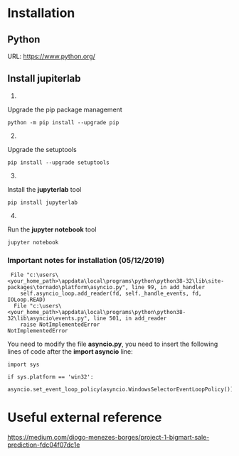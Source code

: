 # Installation

## Python 

URL: https://www.python.org/

## Install jupiterlab

1. 
Upgrade the pip package management

```
python -m pip install --upgrade pip
```

2.

Upgrade the setuptools

```
pip install --upgrade setuptools
```

3.

Install the **jupyterlab** tool

```
pip install jupyterlab
```

4.

Run the **jupyter notebook** tool

```
jupyter notebook
```

### Important notes for installation (05/12/2019)

```
 File "c:\users\<your_home_path>\appdata\local\programs\python\python38-32\lib\site-packages\tornado\platform\asyncio.py", line 99, in add_handler
    self.asyncio_loop.add_reader(fd, self._handle_events, fd, IOLoop.READ)
  File "c:\users\<your_home_path>\appdata\local\programs\python\python38-32\lib\asyncio\events.py", line 501, in add_reader
    raise NotImplementedError
NotImplementedError
```

You need to modify the file **asyncio.py**, you need to insert the following lines of code after the 
**import asyncio** line:

```
import sys

if sys.platform == 'win32':
    asyncio.set_event_loop_policy(asyncio.WindowsSelectorEventLoopPolicy())
```

# Useful external reference

https://medium.com/diogo-menezes-borges/project-1-bigmart-sale-prediction-fdc04f07dc1e